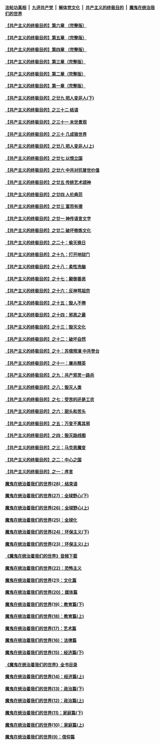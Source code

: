 ####  [法轮功真相](../../../../basic/blob/master/README.md?t=07091531) &nbsp;|&nbsp; [九评共产党](../../../../9ping.md/blob/master/README.md?t=07091531) &nbsp;|&nbsp; [解体党文化](../../../../jtdwh.md/blob/master/README.md?t=07091531)  &nbsp;|&nbsp; [共产主义的终极目的](../../../../gczydzjmd.md/blob/master/README.md?t=07091531) &nbsp;|&nbsp; [魔鬼在统治我们的世界](../../../../mgztzwmdsj.md/blob/master/README.md?t=07091531) 

#### [【共产主义的终极目的】第六章 （完整版）](../pages/nsc422/n11428913.md?t=07091531) 

#### [【共产主义的终极目的】第五章 （完整版）](../pages/nsc422/n11428912.md?t=07091531) 

#### [【共产主义的终极目的】第四章 （完整版）](../pages/nsc422/n11428907.md?t=07091531) 

#### [【共产主义的终极目的】第三章（完整版）](../pages/nsc422/n11428848.md?t=07091531) 

#### [【共产主义的终极目的】第二章（完整版）](../pages/nsc422/n11428831.md?t=07091531) 

#### [【共产主义的终极目的】第一章（完整版）](../pages/nsc422/n11417651.md?t=07091531) 

#### [【共产主义的终极目的】之廿九 把人变非人(下)](../pages/nsc422/n11344140.md?t=07091531) 

#### [【共产主义的终极目的】之三十二 结语](../pages/nsc422/n11360535.md?t=07091531) 

#### [【共产主义的终极目的】之三十一 末世景观](../pages/nsc422/n11351129.md?t=07091531) 

#### [【共产主义的终极目的】之三十 几成狼世界](../pages/nsc422/n11348280.md?t=07091531) 

#### [【共产主义的终极目的】之廿八 把人变非人(上)](../pages/nsc422/n11340492.md?t=07091531) 

#### [【共产主义的终极目的】之廿七 以恨立国](../pages/nsc422/n11336944.md?t=07091531) 

#### [【共产主义的终极目的】之廿六 中共对抗普世价值](../pages/nsc422/n11324785.md?t=07091531) 

#### [【共产主义的终极目的】之廿五 传统艺术颂神](../pages/nsc422/n11296396.md?t=07091531) 

#### [【共产主义的终极目的】之廿四 人伦典范](../pages/nsc422/n11296397.md?t=07091531) 

#### [【共产主义的终极目的】之廿三 富而有德](../pages/nsc422/n11283598.md?t=07091531) 

#### [【共产主义的终极目的】之廿一 神传语言文字](../pages/nsc422/n11263265.md?t=07091531) 

#### [【共产主义的终极目的】之廿二 破坏修炼文化](../pages/nsc422/n11245728.md?t=07091531) 

#### [【共产主义的终极目的】之二十：偷天换日](../pages/nsc422/n11238846.md?t=07091531) 

#### [【共产主义的终极目的】之十九：打开地狱门](../pages/nsc422/n11206376.md?t=07091531) 

#### [【共产主义的终极目的】之十八：柔性洗脑](../pages/nsc422/n11199994.md?t=07091531) 

#### [【共产主义的终极目的】之十七：颠倒善恶](../pages/nsc422/n11179782.md?t=07091531) 

#### [【共产主义的终极目的】之十六：反神骂祖宗](../pages/nsc422/n11166798.md?t=07091531) 

#### [【共产主义的终极目的】之十五：毁人不倦](../pages/nsc422/n11166792.md?t=07091531) 

#### [【共产主义的终极目的】之十四：邪恶之最](../pages/nsc422/n11150249.md?t=07091531) 

#### [【共产主义的终极目的】之十三：毁灭文化](../pages/nsc422/n11135227.md?t=07091531) 

#### [【共产主义的终极目的】之十二：破坏自然](../pages/nsc422/n11135214.md?t=07091531) 

#### [【共产主义的终极目的】之十：苏俄预演 中共登台](../pages/nsc422/n11118424.md?t=07091531) 

#### [【共产主义的终极目的】之十一：屠杀精英](../pages/nsc422/n11118442.md?t=07091531) 

#### [【共产主义的终极目的】之九：共产邪灵一路杀](../pages/nsc422/n11114139.md?t=07091531) 

#### [【共产主义的终极目的】之八：毁灭人类](../pages/nsc422/n11108503.md?t=07091531) 

#### [【共产主义的终极目的】之七：受苦的还是工农](../pages/nsc422/n11101809.md?t=07091531) 

#### [【共产主义的终极目的】之六：甜头和苦头](../pages/nsc422/n11096971.md?t=07091531) 

#### [【共产主义的终极目的】之五：万变不离其邪](../pages/nsc422/n11091285.md?t=07091531) 

#### [【共产主义的终极目的】之四：毁灭路线图](../pages/nsc422/n11086284.md?t=07091531) 

#### [【共产主义的终极目的】之三：马克思魔变](../pages/nsc422/n11061941.md?t=07091531) 

#### [【共产主义的终极目的】之二：中心之国](../pages/nsc422/n11047728.md?t=07091531) 

#### [【共产主义的终极目的】之一：序言](../pages/nsc422/n11086077.md?t=07091531) 

#### [魔鬼在统治着我们的世界(28)：结束语](../pages/nsc422/n10936246.md?t=07091531) 

#### [魔鬼在统治着我们的世界(27)：全球野心(下)](../pages/nsc422/n10928319.md?t=07091531) 

#### [魔鬼在统治着我们的世界(26)：全球野心(上)](../pages/nsc422/n10900318.md?t=07091531) 

#### [魔鬼在统治着我们的世界(25)：全球化](../pages/nsc422/n10788205.md?t=07091531) 

#### [魔鬼在统治着我们的世界(24)：环保主义(下)](../pages/nsc422/n10695307.md?t=07091531) 

#### [魔鬼在统治着我们的世界(23)：环保主义(上)](../pages/nsc422/n10688613.md?t=07091531) 

#### [《魔鬼在统治着我们的世界》音频下载](../pages/nsc422/n10635553.md?t=07091531) 

#### [魔鬼在统治着我们的世界(22)：恐怖主义](../pages/nsc422/n10614727.md?t=07091531) 

#### [魔鬼在统治着我们的世界(21)：文化篇](../pages/nsc422/n10597706.md?t=07091531) 

#### [魔鬼在统治着我们的世界(20)：媒体篇](../pages/nsc422/n10586579.md?t=07091531) 

#### [魔鬼在统治着我们的世界(19)：教育篇(下)](../pages/nsc422/n10564808.md?t=07091531) 

#### [魔鬼在统治着我们的世界(18)：教育篇(上)](../pages/nsc422/n10526970.md?t=07091531) 

#### [魔鬼在统治着我们的世界(17)：艺术篇](../pages/nsc422/n10499093.md?t=07091531) 

#### [魔鬼在统治着我们的世界(16)：法律篇](../pages/nsc422/n10485969.md?t=07091531) 

#### [魔鬼在统治着我们的世界(15)：经济篇(下)](../pages/nsc422/n10469975.md?t=07091531) 

#### [《魔鬼在统治着我们的世界》全书目录](../pages/nsc422/n10464261.md?t=07091531) 

#### [魔鬼在统治着我们的世界(14)：经济篇(上)](../pages/nsc422/n10457370.md?t=07091531) 

#### [魔鬼在统治着我们的世界(13)：政治篇(下)](../pages/nsc422/n10448270.md?t=07091531) 

#### [魔鬼在统治着我们的世界(12)：政治篇(上)](../pages/nsc422/n10444576.md?t=07091531) 

#### [魔鬼在统治着我们的世界(11)：家庭篇(下)](../pages/nsc422/n10440961.md?t=07091531) 

#### [魔鬼在统治着我们的世界(10)：家庭篇(上)](../pages/nsc422/n10435448.md?t=07091531) 

#### [魔鬼在统治着我们的世界(9)：信仰篇](../pages/nsc422/n10432159.md?t=07091531) 

